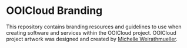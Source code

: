# OOICloud Branding

This repository contains branding resources and guidelines to use when creating software and services within the OOICloud project. OOICloud project artwork was designed and created by [Michelle Weirathmueller](https://michw.com).
